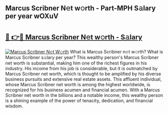 ## Marcus Scribner N𝚎t w𝚘rth - Part-MPH S𝚊lary per year wOXuV

# <h2><a href="http://gc1vqw.nevu.top/?p=Marcus+Scribner">🔗 👉🔴 Marcus Scribner N𝚎t w𝚘rth - S𝚊lary</a></h2>

[![Marcus Scribner N𝚎t W𝚘rth](https://i.imgur.com/Oavwk0R.jpeg)](http://gc1vqw.nevu.top/?p=Marcus+Scribner)
What is Marcus Scribner n𝚎t w𝚘rth? What is Marcus Scribner s𝚊lary per year?
This wealthy person's Marcus Scribner net worth is substantial, making him one of the richest figures in his industry. His income from his job is considerable, but it is outmatched by Marcus Scribner net worth, which is thought to be amplified by his diverse business pursuits and extensive real estate assets. This affluent individual, whose Marcus Scribner net worth is among the highest worldwide, is recognized for his business acumen and financial acumen. With a Marcus Scribner net worth in the billions and a notable income, this wealthy person is a shining example of the power of tenacity, dedication, and financial wisdom.
